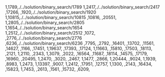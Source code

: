 1,1789,./../solution/binary_search/1789
1,2417,./../solution/binary_search/2417
,17266,
,1920,./../solution/binary_search/1920
1,10815,./../solution/binary_search/10815
,10816,
,20551,
1,2805,./../solution/binary_search/2805
1,1654,./../solution/binary_search/1654
1,2512,./../solution/binary_search/2512
,1072,
,2776,./../solution/binary_search/2776
,6236,./../solution/binary_search/6236
,7795,
,2792,
,16401,
,13702,
,11561,
,14627,
,1166,
,17451,
1,19637,
,17393,
,17124,
1,11663,
,15810,
,17503,
,18113,
,2121,
1,2110,
,2343,
1,3079,
,2022,
,16564,
,11687,
,18114,
,14575,
,17179,
,16960,
,20495,
1,2470,
,3020,
,2467,
1,1477,
,2866,
1,20444,
,9024,
1,1939,
,8983,
1,2473,
1,13397,
,9007,
1,2412,
,17951,
,12757,
1,1300,
,2143,
,16434,
,15823,
1,7453,
,2613,
,1561,
,15732,
,6209,
